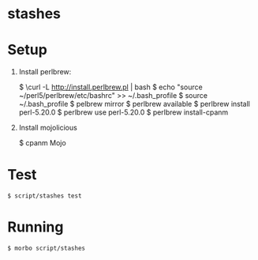 stashes
=======

# Setup #

1. Install perlbrew:

	$ \curl -L http://install.perlbrew.pl | bash
	$ echo "source ~/perl5/perlbrew/etc/bashrc" >> ~/.bash_profile
	$ source ~/.bash_profile
	$ pelbrew mirror
	$ perlbrew available
	$ perlbrew install perl-5.20.0
	$ perlbrew use perl-5.20.0
	$ perlbrew install-cpanm

2. Install mojolicious

	$ cpanm Mojo

# Test #

	$ script/stashes test

# Running #

	$ morbo script/stashes

